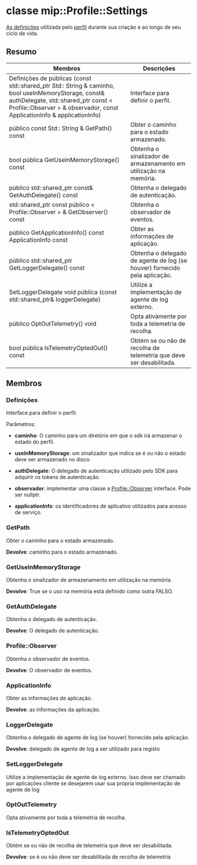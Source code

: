 # <a name="class-mipprofilesettings"></a>classe mip::Profile::Settings 
[As definições](class_mip_profile_settings.md) utilizada pelo [perfil](class_mip_profile.md) durante sua criação e ao longo de seu ciclo de vida.
  
## <a name="summary"></a>Resumo
 Membros                        | Descrições                                
--------------------------------|---------------------------------------------
Definições de públicas (const std::shared_ptr Std:: String & caminho, bool useInMemoryStorage, const<AuthDelegate>& authDelegate, std::shared_ptr const < Profile::Observer > & observador, const ApplicationInfo & applicationInfo)  |  Interface para definir o perfil.
 público const Std:: String & GetPath() const  |  Obter o caminho para o estado armazenado.
 bool pública GetUseInMemoryStorage() const  |  Obtenha o sinalizador de armazenamento em utilização na memória.
público std::shared_ptr const<AuthDelegate>& GetAuthDelegate() const  |  Obtenha o delegado de autenticação.
std::shared_ptr const público < Profile::Observer > & GetObserver() const  |  Obtenha o observador de eventos.
 público GetApplicationInfo() const ApplicationInfo const  |  Obter as informações de aplicação.
público std::shared_ptr<LoggerDelegate> GetLoggerDelegate() const  |  Obtenha o delegado de agente de log (se houver) fornecido pela aplicação.
SetLoggerDelegate void pública (const std::shared_ptr<LoggerDelegate>& loggerDelegate)  |  Utilize a implementação de agente de log externo.
 público OptOutTelemetry() void  |  Opta ativamente por toda a telemetria de recolha.
 bool pública IsTelemetryOptedOut() const  |  Obtém se ou não de recolha de telemetria que deve ser desabilitada.
  
## <a name="members"></a>Membros
  
### <a name="settings"></a>Definições
Interface para definir o perfil.

Parâmetros:  
* **caminho**: O caminho para um diretório em que o sdk irá armazenar o estado do perfil. 


* **useInMemoryStorage**: um sinalizador que indica se é ou não o estado deve ser armazenado no disco. 


* **authDelegate**: O delegado de autenticação utilizado pelo SDK para adquirir os tokens de autenticação. 


* **observador**: implementar uma classe a [Profile::Observer](class_mip_profile_observer.md) interface. Pode ser nullptr. 


* **applicationInfo**: os identificadores de aplicativo utilizados para acesso de serviço.


  
### <a name="getpath"></a>GetPath
Obter o caminho para o estado armazenado.

  
**Devolve**: caminho para o estado armazenado.
  
### <a name="getuseinmemorystorage"></a>GetUseInMemoryStorage
Obtenha o sinalizador de armazenamento em utilização na memória.

  
**Devolve**: True se o uso na memória está definido como outra FALSO.
  
### <a name="getauthdelegate"></a>GetAuthDelegate
Obtenha o delegado de autenticação.

  
**Devolve**: O delegado de autenticação.
  
### <a name="profileobserver"></a>Profile::Observer
Obtenha o observador de eventos.

  
**Devolve**: O observador de eventos.
  
### <a name="applicationinfo"></a>ApplicationInfo
Obter as informações de aplicação.

  
**Devolve**: as informações da aplicação.
  
### <a name="loggerdelegate"></a>LoggerDelegate
Obtenha o delegado de agente de log (se houver) fornecido pela aplicação.

  
**Devolve**: delegado de agente de log a ser utilizado para registo
  
### <a name="setloggerdelegate"></a>SetLoggerDelegate
Utilize a implementação de agente de log externo.
Isso deve ser chamado por aplicações cliente se desejarem usar sua própria implementação de agente de log
  
### <a name="optouttelemetry"></a>OptOutTelemetry
Opta ativamente por toda a telemetria de recolha.
  
### <a name="istelemetryoptedout"></a>IsTelemetryOptedOut
Obtém se ou não de recolha de telemetria que deve ser desabilitada.

  
**Devolve**: se é ou não deve ser desabilitada de recolha de telemetria